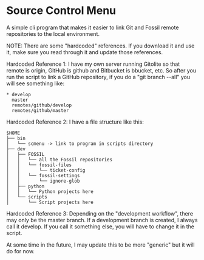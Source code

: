 # Source Control Menu

A simple cli program that makes it easier to link Git and Fossil remote
repositories to the local environment.

NOTE: There are some "hardcoded" references. If you download it and use it, make sure you read through it and update those references.

Hardcoded Reference 1: I have my own server running Gitolite so that remote is
origin, GitHub is github and Bitbucket is bbucket, etc.
So after you run the script to link a GitHub repository, if you do a "git branch --all" you will see something like:

```
* develop
  master
  remotes/github/develop
  remotes/github/master
```

Hardcoded Reference 2: I have a file structure like this:

```
$HOME
├── bin
│   └── scmenu -> link to program in scripts directory
├── dev
│   ├── FOSSIL
│   │   └── all the Fossil repositories
│   │   └── fossil-files
│   │       └── ticket-config
│   │   └── fossil-settings
│   │       └── ignore-glob
│   ├── python
│   │   └── Python projects here
│   └── scripts
│       └── Script projects here
```


Hardcoded Reference 3: Depending on the "development workflow", there may only
be the master branch. If a development branch is created, I always call it
develop. If you call it something else, you will have to change it in the
script.

At some time in the future, I may update this to be more "generic" but it will do for now.
